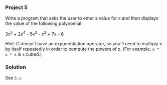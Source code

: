 ### Project 5
Write a program that asks the user to enter a value for x and then displays the
value of the following polynomial:

3x<sup>5</sup> + 2x<sup>4</sup> - 5x<sup>3</sup> - x<sup>2</sup> + 7x - 6

*Hint*: C doesn't have an exponentiation operator, so you'll need to multiply x
by itself repeatedly in order to compute the powers of x. (For example, `x * x *
x` is `x` cubed.)

### Solution
See `5.c`.
